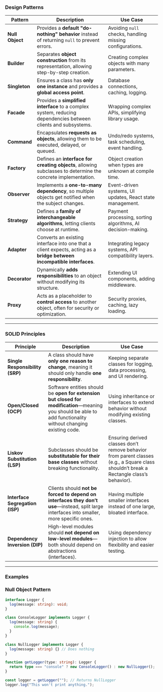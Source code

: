 
### Design Patterns

| **Pattern**     | **Description**                                                                                                        | **Use Case**                                                |
| --------------- | ---------------------------------------------------------------------------------------------------------------------- | ----------------------------------------------------------- |
| **Null Object** | Provides a **default "do-nothing" behavior** instead of returning `null` to prevent errors.                            | Avoiding `null` checks, handling missing configurations.    |
| **Builder**     | Separates **object construction** from its representation, allowing step-by-step creation.                             | Creating complex objects with many parameters.              |
| **Singleton**   | Ensures a class has **only one instance** and provides a **global access point**.                                      | Database connections, caching, logging.                     |
| **Facade**      | Provides a **simplified interface** to a complex system, reducing dependencies between clients and subsystems.         | Wrapping complex APIs, simplifying library usage.           |
| **Command**     | Encapsulates **requests as objects**, allowing them to be executed, delayed, or queued.                                | Undo/redo systems, task scheduling, event handling.         |
| **Factory**     | Defines an **interface for creating objects**, allowing subclasses to determine the concrete implementation.           | Object creation when types are unknown at compile time.     |
| **Observer**    | Implements a **one-to-many dependency**, so multiple objects get notified when the subject changes.                    | Event-driven systems, UI updates, React state management.   |
| **Strategy**    | Defines a **family of interchangeable algorithms**, letting clients choose at runtime.                                 | Payment processing, sorting algorithms, AI decision-making. |
| **Adapter**     | Converts an existing interface into one that a client expects, acting as a **bridge between incompatible interfaces**. | Integrating legacy systems, API compatibility layers.       |
| **Decorator**   | Dynamically **adds responsibilities** to an object without modifying its structure.                                    | Extending UI components, adding middleware.                 |
| **Proxy**       | Acts as a placeholder to **control access** to another object, often for security or optimization.                     | Security proxies, caching, lazy loading.                    |

---

### SOLID Principles

| **Principle**                   | **Description**                                                                                                                                                | **Use Case**                                                                                                                            |
| ------------------------------- | -------------------------------------------------------------------------------------------------------------------------------------------------------------- | --------------------------------------------------------------------------------------------------------------------------------------- |
| **Single Responsibility (SRP)** | A class should have **only one reason to change**, meaning it should only handle **one responsibility**.                                                       | Keeping separate classes for logging, data processing, and UI rendering.                                                                |
| **Open/Closed (OCP)**           | Software entities should be **open for extension but closed for modification**—meaning you should be able to add functionality without changing existing code. | Using inheritance or interfaces to extend behavior without modifying existing classes.                                                  |
| **Liskov Substitution (LSP)**   | Subclasses should be **substitutable for their base classes** without breaking functionality.                                                                  | Ensuring derived classes don’t remove behavior from parent classes (e.g., a Square class shouldn’t break a Rectangle class’s behavior). |
| **Interface Segregation (ISP)** | Clients should **not be forced to depend on interfaces they don’t use**—instead, split large interfaces into smaller, more specific ones.                      | Having multiple smaller interfaces instead of one large, bloated interface.                                                             |
| **Dependency Inversion (DIP)**  | High-level modules should **not depend on low-level modules**—both should depend on abstractions (interfaces).                                                 | Using dependency injection to allow flexibility and easier testing.                                                                     |

---

### Examples

### Null Object Pattern
```typescript
interface Logger {
  log(message: string): void;
}

class ConsoleLogger implements Logger {
  log(message: string) {
    console.log(message);
  }
}

class NullLogger implements Logger {
  log(message: string) {} // Does nothing
}

function getLogger(type: string): Logger {
  return type === "console" ? new ConsoleLogger() : new NullLogger();
}

const logger = getLogger(""); // Returns NullLogger
logger.log("This won't print anything.");
